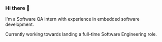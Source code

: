 ### Hi there 👋

I'm a Software QA intern with experience in embedded software development.

Currently working towards landing a full-time Software Engineering role.

